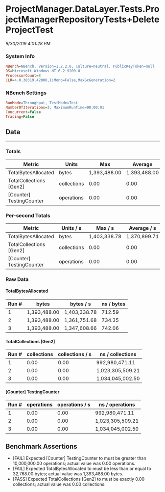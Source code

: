 ﻿# ProjectManager.DataLayer.Tests.ProjectManagerRepositoryTests+DeleteProjectTest
_9/30/2019 4:01:28 PM_
### System Info
```ini
NBench=NBench, Version=1.2.2.0, Culture=neutral, PublicKeyToken=null
OS=Microsoft Windows NT 6.2.9200.0
ProcessorCount=8
CLR=4.0.30319.42000,IsMono=False,MaxGcGeneration=2
```

### NBench Settings
```ini
RunMode=Throughput, TestMode=Test
NumberOfIterations=3, MaximumRunTime=00:00:01
Concurrent=False
Tracing=False
```

## Data
-------------------

### Totals
|          Metric |           Units |             Max |         Average |             Min |          StdDev |
|---------------- |---------------- |---------------- |---------------- |---------------- |---------------- |
|TotalBytesAllocated |           bytes |    1,393,488.00 |    1,393,488.00 |    1,393,488.00 |            0.00 |
|TotalCollections [Gen2] |     collections |            0.00 |            0.00 |            0.00 |            0.00 |
|[Counter] TestingCounter |      operations |            0.00 |            0.00 |            0.00 |            0.00 |

### Per-second Totals
|          Metric |       Units / s |         Max / s |     Average / s |         Min / s |      StdDev / s |
|---------------- |---------------- |---------------- |---------------- |---------------- |---------------- |
|TotalBytesAllocated |           bytes |    1,403,338.78 |    1,370,899.71 |    1,347,608.66 |       28,969.40 |
|TotalCollections [Gen2] |     collections |            0.00 |            0.00 |            0.00 |            0.00 |
|[Counter] TestingCounter |      operations |            0.00 |            0.00 |            0.00 |            0.00 |

### Raw Data
#### TotalBytesAllocated
|           Run # |           bytes |       bytes / s |      ns / bytes |
|---------------- |---------------- |---------------- |---------------- |
|               1 |    1,393,488.00 |    1,403,338.78 |          712.59 |
|               2 |    1,393,488.00 |    1,361,751.68 |          734.35 |
|               3 |    1,393,488.00 |    1,347,608.66 |          742.06 |

#### TotalCollections [Gen2]
|           Run # |     collections | collections / s |ns / collections |
|---------------- |---------------- |---------------- |---------------- |
|               1 |            0.00 |            0.00 |  992,980,471.11 |
|               2 |            0.00 |            0.00 |1,023,305,509.21 |
|               3 |            0.00 |            0.00 |1,034,045,002.50 |

#### [Counter] TestingCounter
|           Run # |      operations |  operations / s | ns / operations |
|---------------- |---------------- |---------------- |---------------- |
|               1 |            0.00 |            0.00 |  992,980,471.11 |
|               2 |            0.00 |            0.00 |1,023,305,509.21 |
|               3 |            0.00 |            0.00 |1,034,045,002.50 |


## Benchmark Assertions

* [FAIL] Expected [Counter] TestingCounter to must be greater than 10,000,000.00 operations; actual value was 0.00 operations.
* [FAIL] Expected TotalBytesAllocated to must be less than or equal to 32,768.00 bytes; actual value was 1,393,488.00 bytes.
* [PASS] Expected TotalCollections [Gen2] to must be exactly 0.00 collections; actual value was 0.00 collections.


